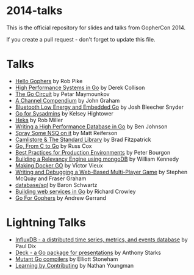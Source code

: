 2014-talks
==========

This is the official repository for slides and talks from GopherCon 2014.

If you create a pull request - don't forget to update this file.


Talks
=====

* [Hello Gophers](http://talks.golang.org/2014/hellogophers.slide#1)
  by Rob Pike
* [High Performance Systems in Go](https://cdn.rawgit.com/gophercon/2014-talks/master/derekcollison/HighPerformanceSystemsInGo.pdf)
  by Derek Collison
* [The Go Circuit](https://cdn.rawgit.com/gophercon/2014-talks/master/petar-maymounkov-go-circuit.pdf)
  by Petar Maymounkov
* [A Channel Compendium](https://cdn.rawgit.com/gophercon/2014-talks/master/John_Graham-Cumming_A_Channel_Compendium.pdf)
  by John Graham
* [Bluetooth Low Energy and Embedded Go](http://talks.godoc.org/github.com/gophercon/2014-talks/offbymany/ble_embedded.slide)
  by Josh Bleecher Snyder
* [Go for Sysadmins](http://talks.godoc.org/github.com/gophercon/2014-talks/kelseyhightower/go_for_sysadmins.slide)
  by Kelsey Hightower
* [Heka](https://cdn.rawgit.com/gophercon/2014-talks/master/rob_miller_heka/index.html)
  by Rob Miller
* [Writing a High Performance Database in Go](https://cdn.rawgit.com/gophercon/2014-talks/master/ben_johnson-writing_a_high_performance_database_in_go.pdf)
  by Ben Johnson
* [Spray Some NSQ on it](https://cdn.rawgit.com/gophercon/2014-talks/master/matt_reiferson-spray_some_nsq_on_it-2014-04-24.pdf)
  by Matt Reiferson
* [Camlistore & The Standard Library](http://talks.godoc.org/github.com/gophercon/2014-talks/bradfitz/2014-04-Gophercon.slide)
  by Brad Fitzpatrick
* [Go, From C to Go](http://talks.golang.org/2014/c2go.slide#1)
  by Russ Cox
* [Best Practices for Production Environments](https://cdn.rawgit.com/gophercon/2014-talks/master/best-practices-for-production-environments.pdf)
  by Peter Bourgon
* [Building a Relevancy Engine using mongoDB](https://cdn.rawgit.com/gophercon/2014-talks/master/William_Kennedy-Building-Relevancy-Engine-MongoDB-Go.pdf)
  by William Kennedy
* [Making Docker GO](https://cdn.rawgit.com/gophercon/2014-talks/master/Making_Docker_GO_victor_vieux_gophercon2014.pdf)
  by Victor Vieux
* [Writing and Debugging a Web-Based Multi-Player Game](https://cdn.rawgit.com/gophercon/2014-talks/master/Fraser-Graham-Killer-Robots.pdf)
  by Stephen McQuay and Fraser Graham
* [database/sql](https://cdn.rawgit.com/gophercon/2014-talks/master/baron-schwartz/database-sql.pdf)
  by Baron Schwartz
* [Building web services in Go](http://rcrowley.org/talks/gophercon-2014.html)
  by Richard Crowley
* [Go For Gophers](http://talks.golang.org/2014/go4gophers.slide#1)
  by Andrew Gerrand

Lightning Talks
===============

* [InfluxDB - a distributed time series, metrics, and events database](https://cdn.rawgit.com/gophercon/2014-talks/master/lightningtalks/paul-dix-influxdb.pdf)
  by Paul Dix
* [Deck - a Go package for presentations](https://cdn.rawgit.com/gophercon/2014-talks/master/lightningtalks/anthony-starks-deck.pdf)
  by Anthony Starks
* [Mutant Go compilers](https://cdn.rawgit.com/gophercon/2014-talks/master/lightningtalks/elliott-stoneham-mutant-go-compilers.pdf)
  by Elliott Stoneham
* [Learning by Contributing](https://cdn.rawgit.com/gophercon/2014-talks/master/lightningtalks/nathan-youngman-contributing.pdf)
  by Nathan Youngman
